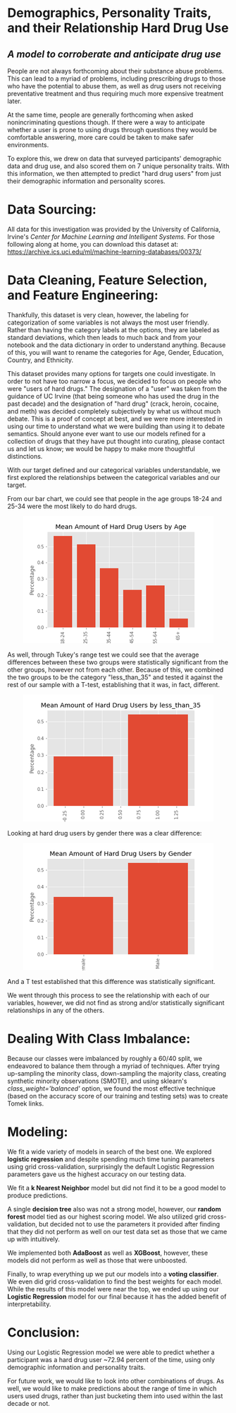 # Demographics, Personality Traits, and their Relationship Hard Drug Use

## <em>A model to corroberate and anticipate drug use</em>

People are not always forthcoming about their substance abuse problems. This can lead to a myriad of problems, including prescribing drugs to those who have the potential to abuse them, as well as drug users not receiving preventative treatment and thus requiring much more expensive treatment later.

At the same time, people are generally forthcoming when asked nonincriminating questions though. If there were a way to anticipate whether a user is prone to using drugs through questions they would be comfortable answering, more care could be taken to make safer environments.

To explore this, we drew on data that surveyed participants' demographic data and drug use, and also scored them on 7 unique personality traits. With this information, we then attempted to predict "hard drug users" from just their demographic information and personality scores.

# Data Sourcing:

All data for this investigation was provided by the University of California, Irvine's <em>Center for Machine Learning and Intelligent Systems.</em> For those following along at home, you can download this dataset at: https://archive.ics.uci.edu/ml/machine-learning-databases/00373/

# Data Cleaning, Feature Selection, and Feature Engineering:

Thankfully, this dataset is very clean, however, the labeling for categorization of some variables is not always the most user friendly. Rather than having the category labels at the options, they are labeled as standard deviations, which then leads to much back and from your notebook and the data dictionary in order to understand anything. Because of this, you will want to rename the categories for Age, Gender, Education, Country, and Ethnicity.

This dataset provides many options for targets one could investigate. In order to not have too narrow a focus, we decided to focus on people who were "users of hard drugs." The designation of a "user" was taken from the guidance of UC Irvine (that being someone who has used the drug in the past decade) and the designation of "hard drug" (crack, heroin, cocaine, and meth) was decided completely subjectively by what us without much debate. This is a proof of concept at best, and we were more interested in using our time to understand what we were building than using it to debate semantics. Should anyone ever want to use our models refined for a collection of drugs that they have put thought into curating, please contact us and let us know; we would be happy to make more thoughtful distinctions.

With our target defined and our categorical variables understandable, we first explored the relationships between the categorical variables and our target.

From our bar chart, we could see that people in the age groups 18-24 and 25-34 were the most likely to do hard drugs.

<p align='center'>
<img src='images/Mean_Amount_of_Hard_Drug_Users_by_Age.png'>
</p>

As well, through Tukey's range test we could see that the average differences between these two groups were statistically significant from the other groups, however not from each other. Because of this, we combined the two groups to be the category "less_than_35" and tested it against the rest of our sample with a T-test, establishing that it was, in fact, different.

<p align='center'>
<img src='images/Mean_Amount_of_Hard_Drug_Users_by_less_than_35.png'>
</p>

Looking at hard drug users by gender there was a clear difference:

<p align='center'>
<img src='images/Mean_Amount_of_Hard_Drug_Users_by_Gender.png'>
</p>
And a T test established that this difference was statistically significant.

We went through this process to see the relationship with each of our variables, however, we did not find as strong and/or statistically significant relationships in any of the others.

# Dealing With Class Imbalance:

Because our classes were imbalanced by roughly a 60/40 split, we endeavored to balance them through a myriad of techniques. After trying up-sampling the minority class, down-sampling the majority class, creating synthetic minority observations (SMOTE), and using sklearn's <em>class_weight='balanced'</em> option, we found the most effective technique (based on the accuracy score of our training and testing sets) was to create Tomek links.

# Modeling:

We fit a wide variety of models in search of the best one. We explored **logistic regression** and despite spending much time tuning parameters using grid cross-validation, surprisingly the default Logistic Regression parameters gave us the highest accuracy on our testing data.

We fit a **k Nearest Neighbor** model but did not find it to be a good model to produce predictions.

A single **decision tree** also was not a strong model, however, our **random forest** model tied as our highest scoring model. We also utilized grid cross-validation, but decided not to use the parameters it provided after finding that they did not perform as well on our test data set as those that we came up with intuitively.

We implemented both **AdaBoost** as well as **XGBoost**, however, these models did not perform as well as those that were unboosted.

Finally, to wrap everything up we put our models into a **voting classifier**. We even did grid cross-validation to find the best weights for each model. While the results of this model were near the top, we ended up using our **Logistic Regression** model for our final because it has the added benefit of interpretability.

# Conclusion:

Using our Logistic Regression model we were able to predict whether a participant was a hard drug user ~72.94 percent of the time, using only demographic information and personality traits.

For future work, we would like to look into other combinations of drugs. As well, we would like to make predictions about the range of time in which users used drugs, rather than just bucketing them into used within the last decade or not.
